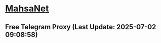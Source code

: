 
# [MahsaNet](https://t.me/mahsa_net)
## Free Telegram Proxy (Last Update: 2025-07-02 09:08:58)

    